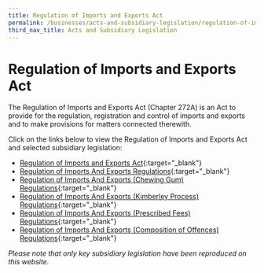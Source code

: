 ```yaml
---
title: Regulation of Imports and Exports Act
permalink: /businesses/acts-and-subsidiary-legislation/regulation-of-imports-and-exports-act
third_nav_title: Acts and Subsidiary Legislation
---
```

# Regulation of Imports and Exports Act

The Regulation of Imports and Exports Act (Chapter 272A) is an Act to provide for the regulation, registration and control of imports and exports and to make provisions for matters connected therewith.

Click on the links below to view the Regulation of Imports and Exports Act and selected subsidiary legislation: 

+ [Regulation of Imports and Exports Act](https://sso.agc.gov.sg/Act/RIEA1995){:target="_blank"}
+ [Regulation of Imports And Exports Regulations](https://sso.agc.gov.sg/SL/RIEA1995-RG1){:target="_blank"}
+ [Regulation of Imports And Exports (Chewing Gum) Regulations](https://sso.agc.gov.sg/SL/RIEA1995-RG4){:target="_blank"}
+ [Regulation of Imports And Exports (Kimberley Process) Regulations](https://sso.agc.gov.sg/SL/RIEA1995-RG8){:target="_blank"}
+ [Regulation of Imports And Exports (Prescribed Fees) Regulations](https://sso.agc.gov.sg/SL/RIEA1995-RG5){:target="_blank"}
+ [Regulation of Imports And Exports (Composition of Offences) Regulations](https://sso.agc.gov.sg/SL/RIEA1995-RG6){:target="_blank"}

*Please note that only key subsidiary legislation have been reproduced on this website.*
